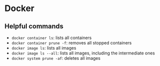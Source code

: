 # Docker

## Helpful commands
- `docker container ls`: lists all containers
- `docker container prune -f`: removes all stopped containers
- `docker image ls`: lists all images
- `docker image ls --all`: lists all images, including the intermediate ones
- `docker system prune -af`: deletes all images
